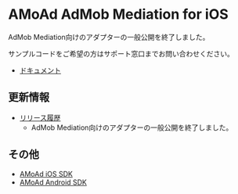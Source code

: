 # AMoAd AdMob Mediation for iOS

AdMob Mediation向けのアダプターの一般公開を終了しました。

サンプルコードをご希望の方はサポート窓口までお問い合わせください。

- [ドキュメント](https://github.com/amoad/amoad-ios-admob-mediation/wiki)

## 更新情報

- [リリース履歴](https://github.com/amoad/amoad-ios-admob-mediation/releases)
  - AdMob Mediation向けのアダプターの一般公開を終了しました。

## その他
- [AMoAd iOS SDK](https://github.com/amoad/amoad-ios-sdk)
- [AMoAd Android SDK](https://github.com/amoad/amoad-android-sdk)

